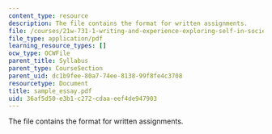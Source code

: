 ```yaml
---
content_type: resource
description: The file contains the format for written assignments.
file: /courses/21w-731-1-writing-and-experience-exploring-self-in-society-spring-2004/36af5d50e3b1c272cdaaeef4de947903_sample_essay.pdf
file_type: application/pdf
learning_resource_types: []
ocw_type: OCWFile
parent_title: Syllabus
parent_type: CourseSection
parent_uid: dc1b9fee-80a7-74ee-8138-99f8fe4c3708
resourcetype: Document
title: sample_essay.pdf
uid: 36af5d50-e3b1-c272-cdaa-eef4de947903
---
```

The file contains the format for written assignments.

